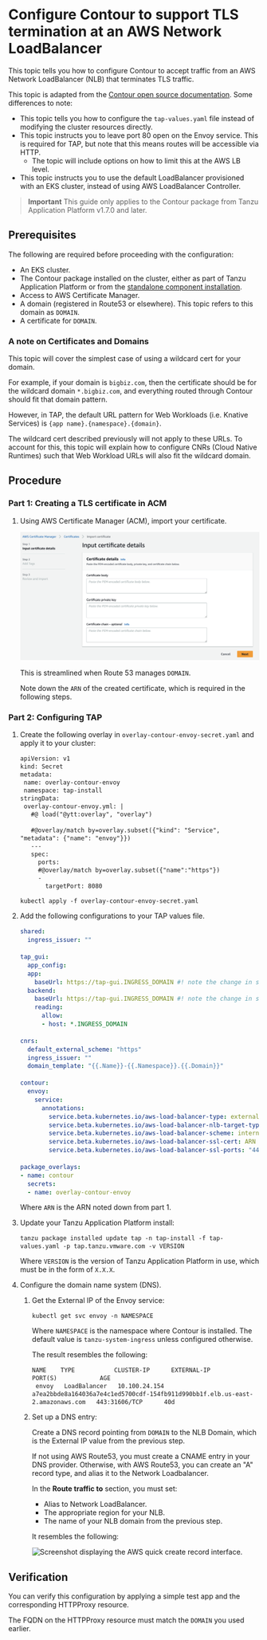 # Configure Contour to support TLS termination at an AWS Network LoadBalancer

This topic tells you how to configure Contour to accept traffic from an AWS 
Network LoadBalancer (NLB) that terminates TLS traffic.

This topic is adapted from the [Contour open source documentation](https://projectcontour.io/docs/1.25/guides/deploy-aws-tls-nlb/#configure). Some differences to note:
* This topic tells you how to configure the `tap-values.yaml` file instead of modifying the cluster resources directly.
* This topic instructs you to leave port 80 open on the Envoy service. This is required for TAP, but note that this means routes will be accessible via HTTP. 
  * The topic will include options on how to limit this at the AWS LB level.
* This topic instructs you to use the default LoadBalancer provisioned with an EKS cluster, instead of using AWS LoadBalancer Controller.

>**Important** This guide only applies to the Contour package from Tanzu Application Platform v1.7.0 and later.

## <a id="prereqs"></a>Prerequisites

The following are required before proceeding with the configuration: 

- An EKS cluster.
- The Contour package installed on the cluster, either as part of Tanzu Application 
Platform or from the [standalone component installation](install.hbs.md).
- Access to AWS Certificate Manager.
- A domain (registered in Route53 or elsewhere). This topic refers to this domain as `DOMAIN`.
- A certificate for `DOMAIN`.

### <a id="domain-for-certificate"></a> A note on Certificates and Domains

This topic will cover the simplest case of using a wildcard cert for your domain.

For example, if your domain is `bigbiz.com`, then the certificate should be for the wildcard domain `*.bigbiz.com`, and everything routed through Contour should fit that domain pattern.

However, in TAP, the default URL pattern for Web Workloads (i.e. Knative Services) is `{app name}.{namespace}.{domain}`.

The wildcard cert described previously will not apply to these URLs. To account for this, this topic will explain how to configure CNRs (Cloud Native Runtimes) such that Web Workload URLs will also fit the wildcard domain.

## <a id="procedure"></a>Procedure


### <a id="part1"></a>Part 1: Creating a TLS certificate in ACM

1. Using AWS Certificate Manager (ACM), import your certificate. 

    ![Image of ACM import certificate interface.](./images/aws-acm-import-certificate.png)
    
    This is streamlined when Route 53 manages `DOMAIN`.

    Note down the `ARN` of the created certificate, which is required in the following steps.

### <a id="part2"></a>Part 2: Configuring TAP

1. Create the following overlay in `overlay-contour-envoy-secret.yaml` and apply it to your cluster:

   ```
   apiVersion: v1
   kind: Secret
   metadata:
    name: overlay-contour-envoy
    namespace: tap-install
   stringData:
    overlay-contour-envoy.yml: |
      #@ load("@ytt:overlay", "overlay")
   
      #@overlay/match by=overlay.subset({"kind": "Service", "metadata": {"name": "envoy"}})
      ---
      spec:
        ports:
        #@overlay/match by=overlay.subset({"name":"https"})
        -
          targetPort: 8080
   ```

   ```
   kubectl apply -f overlay-contour-envoy-secret.yaml
   ```

1. Add the following configurations to your TAP values file.

   ```yaml
   shared:
     ingress_issuer: ""
   
   tap_gui:
     app_config:
     app:
       baseUrl: https://tap-gui.INGRESS_DOMAIN #! note the change in scheme
     backend:
       baseUrl: https://tap-gui.INGRESS_DOMAIN #! note the change in scheme
       reading:
         allow:
         - host: *.INGRESS_DOMAIN 

   cnrs:
     default_external_scheme: "https"
     ingress_issuer: ""
     domain_template: "{{.Name}}-{{.Namespace}}.{{.Domain}}"

   contour:
     envoy:
       service:
         annotations:
           service.beta.kubernetes.io/aws-load-balancer-type: external
           service.beta.kubernetes.io/aws-load-balancer-nlb-target-type: ip
           service.beta.kubernetes.io/aws-load-balancer-scheme: internet-facing
           service.beta.kubernetes.io/aws-load-balancer-ssl-cert: ARN
           service.beta.kubernetes.io/aws-load-balancer-ssl-ports: "443"

   package_overlays:
   - name: contour
     secrets:
     - name: overlay-contour-envoy
   ```

   Where `ARN` is the ARN noted down from part 1.

1. Update your Tanzu Application Platform install:
 
    ```console
    tanzu package installed update tap -n tap-install -f tap-values.yaml -p tap.tanzu.vmware.com -v VERSION
    ```

    Where `VERSION` is the version of Tanzu Application Platform in use, which must be in the form of `X.X.X`.

1. Configure the domain name system (DNS).

    1. Get the External IP of the Envoy service:

        ```console
        kubectl get svc envoy -n NAMESPACE
        ```

        Where `NAMESPACE` is the namespace where Contour is installed. The default value is `tanzu-system-ingress` unless configured otherwise.

	      The result resembles the following:

        ```console
        NAME    TYPE           CLUSTER-IP      EXTERNAL-IP                                                                     PORT(S)            AGE
         envoy   LoadBalancer   10.100.24.154   a7ea2bbde8a164036a7e4c1ed5700cdf-154fb911d990bb1f.elb.us-east-2.amazonaws.com   443:31606/TCP      40d
        ```

    1. Set up a DNS entry:
 
        Create a DNS record pointing from `DOMAIN` to the NLB Domain, which is the External IP value from the previous step.

	      If not using AWS Route53, you must create a CNAME entry in your DNS provider. Otherwise, with AWS Route53, you can create an "A" record type, and alias it to the Network Loadbalancer.

        In the **Route traffic to** section, you must set:

        - Alias to Network LoadBalancer.
        - The appropriate region for your NLB.
        - The name of your NLB domain from the previous step.

        It resembles the following:

        ![Screenshot displaying the AWS quick create record interface.](images/aws-dns-record.png)


## <a id="verify"></a>Verification

You can verify this configuration by applying a simple test app and the corresponding HTTPProxy resource.

The FQDN on the HTTPProxy resource must match the `DOMAIN` you used earlier.
